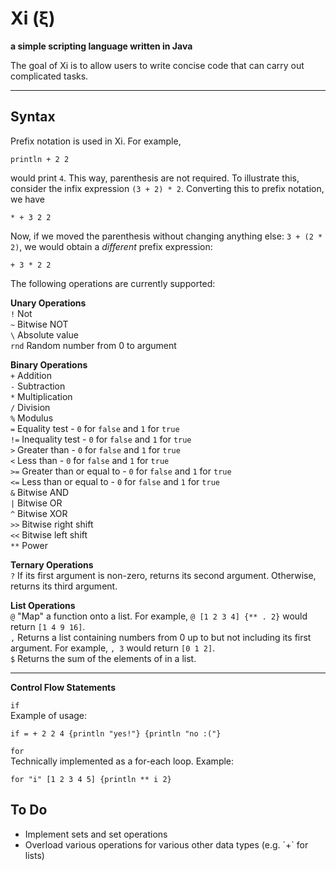 Xi (ξ)
=======
**a simple scripting language written in Java**

The goal of Xi is to allow users to write concise code that can carry out complicated tasks.

---

Syntax
---

Prefix notation is used in Xi. For example,

    println + 2 2
    
would print `4`. This way, parenthesis are not required. To illustrate this, consider the infix expression `(3 + 2) * 2`. Converting this to prefix notation, we have

    * + 3 2 2
    
Now, if we moved the parenthesis without changing anything else: `3 + (2 * 2)`, we would obtain a *different* prefix expression:

    + 3 * 2 2

The following operations are currently supported:

**Unary Operations**    
`!`		Not  
`~`		Bitwise NOT  
`\`		Absolute value  
`rnd`	Random number from 0 to argument

**Binary Operations**  
`+`		Addition   
`-`  	Subtraction   
`*`  	Multiplication  
`/`  	Division   
`%`  	Modulus  
`=`  	Equality test - `0` for `false` and `1` for `true`  
`!=`	Inequality test - `0` for `false` and `1` for `true`  
`>`  	Greater than - `0` for `false` and `1` for `true`  
`<`  	Less than - `0` for `false` and `1` for `true`   
`>=`  	Greater than or equal to - `0` for `false` and `1` for `true`  
`<=`  	Less than or equal to - `0` for `false` and `1` for `true`  
`&`  	Bitwise AND  
`|`  	Bitwise OR   
`^`		Bitwise XOR  
`>>`	Bitwise right shift  
`<<`  	Bitwise left shift  
`**`	Power  

**Ternary Operations**  
`?`		If its first argument is non-zero, returns its second argument. Otherwise, returns its third argument.  

**List Operations**  
`@`		"Map" a function onto a list. For example, `@ [1 2 3 4] {** . 2}` would return `[1 4 9 16]`.  
`,`		Returns a list containing numbers from 0 up to but not including its first argument. For example, `, 3` would return `[0 1 2]`.  
`$`		Returns the sum of the elements of in a list.

---

**Control Flow Statements**

`if`  	
Example of usage:

    if = + 2 2 4 {println "yes!"} {println "no :("}
    
`for`  
Technically implemented as a for-each loop. Example:

    for "i" [1 2 3 4 5] {println ** i 2}


To Do
-----
<ul>
	<li>Implement sets and set operations</li>
	<li>Overload various operations for various other data types (e.g. `+` for lists)</li>
</ul>
